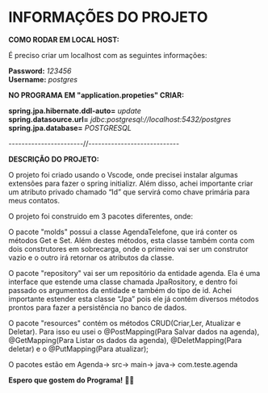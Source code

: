 # INFORMAÇÕES DO PROJETO

**COMO RODAR EM LOCAL HOST:** 

É preciso criar um localhost com as seguintes informações:

**Password:** _123456_   
**Username:** _postgres_  

**NO PROGRAMA EM "application.propeties" CRIAR:**

**spring.jpa.hibernate.ddl-auto=** _update_  
**spring.datasource.url=** _jdbc:postgresql://localhost:5432/postgres_  
**spring.jpa.database=** _POSTGRESQL_  

-----------------------//----------------------------


**DESCRIÇÃO DO PROJETO:**  

O projeto foi criado usando o Vscode, onde precisei instalar algumas extensões para fazer o spring initializr.  Além disso, achei importante criar um atributo privado chamado “Id” que servirá como chave primária para meus contatos.

O projeto foi construido em 3 pacotes diferentes, onde:  

O pacote "molds" possui a classe AgendaTelefone, que irá conter os métodos Get e Set. Além destes métodos, esta classe também conta com dois construtores em sobrecarga, onde o primeiro vai ser um construtor vazio e o outro irá retornar os atributos da classe.

O pacote "repository" vai ser um repositório da entidade agenda. Ela é uma interface que estende uma classe chamada JpaRository, e dentro foi passado os argumentos da entidade e também do tipo de id. Achei importante estender esta classe “Jpa” pois ele já contém diversos métodos prontos para fazer a persistência no banco de dados.  

O pacote "resources" contém os métodos CRUD(Criar,Ler, Atualizar e Deletar). Para isso eu usei o @PostMapping(Para Salvar dados na agenda), @GetMapping(Para Listar os dados da agenda), @DeletMapping(Para deletar) e o @PutMapping(Para atualizar);

O pacotes estão em Agenda-> src-> main-> java-> com.teste.agenda


**Espero que gostem do Programa!** :technologist:
